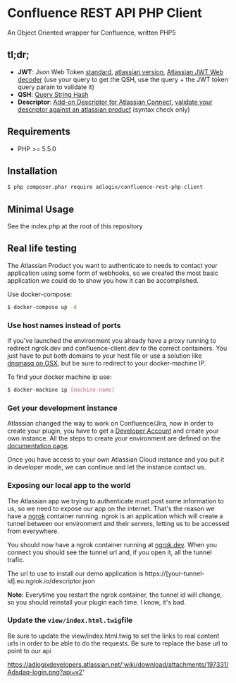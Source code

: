 # Confluence REST API PHP Client

An Object Oriented wrapper for Confluence, written PHP5

## tl;dr;
* __JWT__: Json Web Token [standard](http://jwt.io/), [atlassian version](https://developer.atlassian.com/static/connect/docs/latest/concepts/understanding-jwt.html), [Atlassian JWT Web decoder](http://jwt-decoder.herokuapp.com/jwt/decode) (use your query to get the QSH, use the query + the JWT token query param to validate it) 
* __QSH__: [Query String Hash](https://developer.atlassian.com/static/connect/docs/latest/concepts/understanding-jwt.html#qsh)
* __Descriptor__: [Add-on Descriptor for Atlassian Connect](https://developer.atlassian.com/static/connect/docs/latest/modules/), [validate your descriptor against an atlassian product](https://atlassian-connect-validator.herokuapp.com/validate) (syntax check only) 


## Requirements

* PHP >= 5.5.0

## Installation

```bash
$ php composer.phar require adlogix/confluence-rest-php-client
```

## Minimal Usage

See the index.php at the root of this repository


## Real life testing

The Atlassian Product you want to authenticate to needs to contact your application using some form of webhooks, so we created the most basic application we could do to show you how it can be accomplished.

Use docker-compose:

```bash
$ docker-compose up -d
```


### Use host names instead of ports

If you've launched the environment you already have a proxy running to redirect ngrok.dev and confluence-client.dev to the correct containers.
You just have to put both domains to your host file or use a solution like [dnsmasq on OSX](https://passingcuriosity.com/2013/dnsmasq-dev-osx/), but be sure to redirect to your docker-machine IP.

To find your docker machine ip use:

```bash
$ docker-machine ip [machine-name]
```


### Get your development instance

Atlassian changed the way to work on Confluence/Jira, now in order to create your plugin, you have to get a [Developer Account](http://go.atlassian.com/cloud-dev) and create your own instance. All the steps to create your environment are defined on the [documentation page](https://developer.atlassian.com/static/connect/docs/latest/guides/development-setup.html).
 
Once you have access to your own Atlassian Cloud instance and you put it in developer mode, we can continue and let the instance contact us.

### Exposing our local app to the world

The Atlassian app we trying to authenticate must post some information to us, so we need to expose our app on the internet. That's the reason we have a [ngrok](https://ngrok.com/) container running. ngrok is an application which will create a tunnel between our environment and their servers, letting us to be accessed from everywhere.
  
You should now have a ngrok container running at [ngrok.dev](http://ngrok.dev). When you connect you should see the tunnel url and, if you open it, all the tunnel trafic.

The url to use to install our demo application is https://[your-tunnel-id].eu.ngrok.io/descriptor.json 

__Note:__ Everytime you restart the ngrok container, the tunnel id will change, so you should reinstall your plugin each time. I know, it's bad.

### Update the ```view/index.html.twig```file

Be sure to update the view/index.html.twig to set the links to real content urls in order to be able to do the requests. Be sure to replace the base url to point to our api

https://adlogixdevelopers.atlassian.net/'wiki/download/attachments/197331/Adsdaq-login.png?api=v2'
